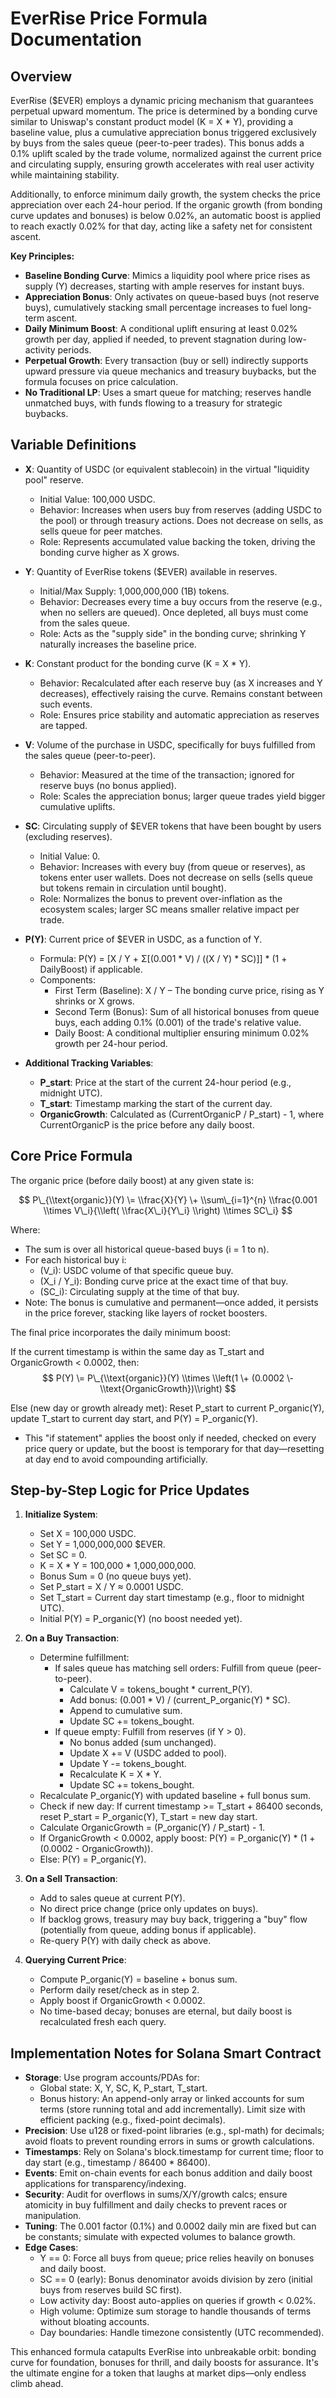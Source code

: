 # EverRise Price Formula Documentation

## Overview

EverRise ($EVER) employs a dynamic pricing mechanism that guarantees perpetual upward momentum. The price is determined by a bonding curve similar to Uniswap's constant product model (K \= X \* Y), providing a baseline value, plus a cumulative appreciation bonus triggered exclusively by buys from the sales queue (peer-to-peer trades). This bonus adds a 0.1% uplift scaled by the trade volume, normalized against the current price and circulating supply, ensuring growth accelerates with real user activity while maintaining stability.

Additionally, to enforce minimum daily growth, the system checks the price appreciation over each 24-hour period. If the organic growth (from bonding curve updates and bonuses) is below 0.02%, an automatic boost is applied to reach exactly 0.02% for that day, acting like a safety net for consistent ascent.

**Key Principles:**

- **Baseline Bonding Curve**: Mimics a liquidity pool where price rises as supply (Y) decreases, starting with ample reserves for instant buys.  
- **Appreciation Bonus**: Only activates on queue-based buys (not reserve buys), cumulatively stacking small percentage increases to fuel long-term ascent.  
- **Daily Minimum Boost**: A conditional uplift ensuring at least 0.02% growth per day, applied if needed, to prevent stagnation during low-activity periods.  
- **Perpetual Growth**: Every transaction (buy or sell) indirectly supports upward pressure via queue mechanics and treasury buybacks, but the formula focuses on price calculation.  
- **No Traditional LP**: Uses a smart queue for matching; reserves handle unmatched buys, with funds flowing to a treasury for strategic buybacks.

## Variable Definitions

- **X**: Quantity of USDC (or equivalent stablecoin) in the virtual "liquidity pool" reserve.  
    
  - Initial Value: 100,000 USDC.  
  - Behavior: Increases when users buy from reserves (adding USDC to the pool) or through treasury actions. Does not decrease on sells, as sells queue for peer matches.  
  - Role: Represents accumulated value backing the token, driving the bonding curve higher as X grows.


- **Y**: Quantity of EverRise tokens ($EVER) available in reserves.  
    
  - Initial/Max Supply: 1,000,000,000 (1B) tokens.  
  - Behavior: Decreases every time a buy occurs from the reserve (e.g., when no sellers are queued). Once depleted, all buys must come from the sales queue.  
  - Role: Acts as the "supply side" in the bonding curve; shrinking Y naturally increases the baseline price.


- **K**: Constant product for the bonding curve (K \= X \* Y).  
    
  - Behavior: Recalculated after each reserve buy (as X increases and Y decreases), effectively raising the curve. Remains constant between such events.  
  - Role: Ensures price stability and automatic appreciation as reserves are tapped.


- **V**: Volume of the purchase in USDC, specifically for buys fulfilled from the sales queue (peer-to-peer).  
    
  - Behavior: Measured at the time of the transaction; ignored for reserve buys (no bonus applied).  
  - Role: Scales the appreciation bonus; larger queue trades yield bigger cumulative uplifts.


- **SC**: Circulating supply of $EVER tokens that have been bought by users (excluding reserves).  
    
  - Initial Value: 0\.  
  - Behavior: Increases with every buy (from queue or reserves), as tokens enter user wallets. Does not decrease on sells (sells queue but tokens remain in circulation until bought).  
  - Role: Normalizes the bonus to prevent over-inflation as the ecosystem scales; larger SC means smaller relative impact per trade.


- **P(Y)**: Current price of $EVER in USDC, as a function of Y.  
    
  - Formula: P(Y) \= \[X / Y \+ Σ\[(0.001 \* V) / ((X / Y) \* SC)\]\] \* (1 \+ DailyBoost) if applicable.  
  - Components:  
    - First Term (Baseline): X / Y – The bonding curve price, rising as Y shrinks or X grows.  
    - Second Term (Bonus): Sum of all historical bonuses from queue buys, each adding 0.1% (0.001) of the trade's relative value.  
    - Daily Boost: A conditional multiplier ensuring minimum 0.02% growth per 24-hour period.


- **Additional Tracking Variables**:  
    
  - **P\_start**: Price at the start of the current 24-hour period (e.g., midnight UTC).  
  - **T\_start**: Timestamp marking the start of the current day.  
  - **OrganicGrowth**: Calculated as (CurrentOrganicP / P\_start) \- 1, where CurrentOrganicP is the price before any daily boost.

## Core Price Formula

The organic price (before daily boost) at any given state is:

$$ P\_{\\text{organic}}(Y) \= \\frac{X}{Y} \+ \\sum\_{i=1}^{n} \\frac{0.001 \\times V\_i}{\\left( \\frac{X\_i}{Y\_i} \\right) \\times SC\_i} $$

Where:

- The sum is over all historical queue-based buys (i \= 1 to n).  
- For each historical buy i:  
  - (V\_i): USDC volume of that specific queue buy.  
  - (X\_i / Y\_i): Bonding curve price at the exact time of that buy.  
  - (SC\_i): Circulating supply at the time of that buy.  
- Note: The bonus is cumulative and permanent—once added, it persists in the price forever, stacking like layers of rocket boosters.

The final price incorporates the daily minimum boost:

If the current timestamp is within the same day as T\_start and OrganicGrowth \< 0.0002, then:  
$$ P(Y) \= P\_{\\text{organic}}(Y) \\times \\left(1 \+ (0.0002 \- \\text{OrganicGrowth})\\right) $$

Else (new day or growth already met): Reset P\_start to current P\_organic(Y), update T\_start to current day start, and P(Y) \= P\_organic(Y).

- This "if statement" applies the boost only if needed, checked on every price query or update, but the boost is temporary for that day—resetting at day end to avoid compounding artificially.

## Step-by-Step Logic for Price Updates

1. **Initialize System**:  
     
   - Set X \= 100,000 USDC.  
   - Set Y \= 1,000,000,000 $EVER.  
   - Set SC \= 0\.  
   - K \= X \* Y \= 100,000 \* 1,000,000,000.  
   - Bonus Sum \= 0 (no queue buys yet).  
   - Set P\_start \= X / Y ≈ 0.0001 USDC.  
   - Set T\_start \= Current day start timestamp (e.g., floor to midnight UTC).  
   - Initial P(Y) \= P\_organic(Y) (no boost needed yet).

   

2. **On a Buy Transaction**:  
     
   - Determine fulfillment:  
     - If sales queue has matching sell orders: Fulfill from queue (peer-to-peer).  
       - Calculate V \= tokens\_bought \* current\_P(Y).  
       - Add bonus: (0.001 \* V) / (current\_P\_organic(Y) \* SC).  
       - Append to cumulative sum.  
       - Update SC \+= tokens\_bought.  
     - If queue empty: Fulfill from reserves (if Y \> 0).  
       - No bonus added (sum unchanged).  
       - Update X \+= V (USDC added to pool).  
       - Update Y \-= tokens\_bought.  
       - Recalculate K \= X \* Y.  
       - Update SC \+= tokens\_bought.  
   - Recalculate P\_organic(Y) with updated baseline \+ full bonus sum.  
   - Check if new day: If current timestamp \>= T\_start \+ 86400 seconds, reset P\_start \= P\_organic(Y), T\_start \= new day start.  
   - Calculate OrganicGrowth \= (P\_organic(Y) / P\_start) \- 1\.  
   - If OrganicGrowth \< 0.0002, apply boost: P(Y) \= P\_organic(Y) \* (1 \+ (0.0002 \- OrganicGrowth)).  
   - Else: P(Y) \= P\_organic(Y).

   

3. **On a Sell Transaction**:  
     
   - Add to sales queue at current P(Y).  
   - No direct price change (price only updates on buys).  
   - If backlog grows, treasury may buy back, triggering a "buy" flow (potentially from queue, adding bonus if applicable).  
   - Re-query P(Y) with daily check as above.

   

4. **Querying Current Price**:  
     
   - Compute P\_organic(Y) \= baseline \+ bonus sum.  
   - Perform daily reset/check as in step 2\.  
   - Apply boost if OrganicGrowth \< 0.0002.  
   - No time-based decay; bonuses are eternal, but daily boost is recalculated fresh each query.

## Implementation Notes for Solana Smart Contract

- **Storage**: Use program accounts/PDAs for:  
  - Global state: X, Y, SC, K, P\_start, T\_start.  
  - Bonus history: An append-only array or linked accounts for sum terms (store running total and add incrementally). Limit size with efficient packing (e.g., fixed-point decimals).  
- **Precision**: Use u128 or fixed-point libraries (e.g., spl-math) for decimals; avoid floats to prevent rounding errors in sums or growth calculations.  
- **Timestamps**: Rely on Solana's block.timestamp for current time; floor to day start (e.g., timestamp / 86400 \* 86400).  
- **Events**: Emit on-chain events for each bonus addition and daily boost applications for transparency/indexing.  
- **Security**: Audit for overflows in sums/X/Y/growth calcs; ensure atomicity in buy fulfillment and daily checks to prevent races or manipulation.  
- **Tuning**: The 0.001 factor (0.1%) and 0.0002 daily min are fixed but can be constants; simulate with expected volumes to balance growth.  
- **Edge Cases**:  
  - Y \== 0: Force all buys from queue; price relies heavily on bonuses and daily boost.  
  - SC \== 0 (early): Bonus denominator avoids division by zero (initial buys from reserves build SC first).  
  - Low activity day: Boost auto-applies on queries if growth \< 0.02%.  
  - High volume: Optimize sum storage to handle thousands of terms without bloating accounts.  
  - Day boundaries: Handle timezone consistently (UTC recommended).

This enhanced formula catapults EverRise into unbreakable orbit: bonding curve for foundation, bonuses for thrill, and daily boosts for assurance. It's the ultimate engine for a token that laughs at market dips—only endless climb ahead.  
